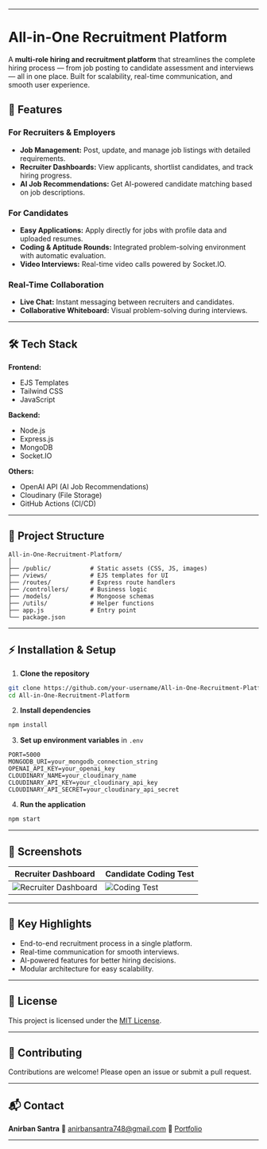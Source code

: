 
---

# All-in-One Recruitment Platform

A **multi-role hiring and recruitment platform** that streamlines the complete hiring process — from job posting to candidate assessment and interviews — all in one place. Built for scalability, real-time communication, and smooth user experience.

## 🚀 Features

### **For Recruiters & Employers**

* **Job Management:** Post, update, and manage job listings with detailed requirements.
* **Recruiter Dashboards:** View applicants, shortlist candidates, and track hiring progress.
* **AI Job Recommendations:** Get AI-powered candidate matching based on job descriptions.

### **For Candidates**

* **Easy Applications:** Apply directly for jobs with profile data and uploaded resumes.
* **Coding & Aptitude Rounds:** Integrated problem-solving environment with automatic evaluation.
* **Video Interviews:** Real-time video calls powered by Socket.IO.

### **Real-Time Collaboration**

* **Live Chat:** Instant messaging between recruiters and candidates.
* **Collaborative Whiteboard:** Visual problem-solving during interviews.

---

## 🛠 Tech Stack

**Frontend:**

* EJS Templates
* Tailwind CSS
* JavaScript

**Backend:**

* Node.js
* Express.js
* MongoDB
* Socket.IO

**Others:**

* OpenAI API (AI Job Recommendations)
* Cloudinary (File Storage)
* GitHub Actions (CI/CD)

---

## 📂 Project Structure

```
All-in-One-Recruitment-Platform/
│
├── /public/           # Static assets (CSS, JS, images)
├── /views/            # EJS templates for UI
├── /routes/           # Express route handlers
├── /controllers/      # Business logic
├── /models/           # Mongoose schemas
├── /utils/            # Helper functions
├── app.js             # Entry point
└── package.json
```

---

## ⚡ Installation & Setup

1. **Clone the repository**

```bash
git clone https://github.com/your-username/All-in-One-Recruitment-Platform.git
cd All-in-One-Recruitment-Platform
```

2. **Install dependencies**

```bash
npm install
```

3. **Set up environment variables** in `.env`

```
PORT=5000
MONGODB_URI=your_mongodb_connection_string
OPENAI_API_KEY=your_openai_key
CLOUDINARY_NAME=your_cloudinary_name
CLOUDINARY_API_KEY=your_cloudinary_api_key
CLOUDINARY_API_SECRET=your_cloudinary_api_secret
```

4. **Run the application**

```bash
npm start
```

---

## 📸 Screenshots

| Recruiter Dashboard                        | Candidate Coding Test              |
| ------------------------------------------ | ---------------------------------- |
| ![Recruiter Dashboard](link-to-screenshot) | ![Coding Test](link-to-screenshot) |

---

## 🌟 Key Highlights

* End-to-end recruitment process in a single platform.
* Real-time communication for smooth interviews.
* AI-powered features for better hiring decisions.
* Modular architecture for easy scalability.

---

## 📜 License

This project is licensed under the [MIT License](LICENSE).

---

## 🤝 Contributing

Contributions are welcome! Please open an issue or submit a pull request.

---

## 📬 Contact

**Anirban Santra**
📧 [anirbansantra748@gmail.com](mailto:anirbansantra748@gmail.com)
🔗 [Portfolio](https://powerful-raven.static.domains/)

---

